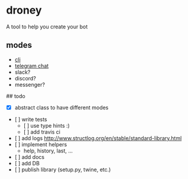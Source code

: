 
# droney

A tool to help you create your bot


## modes

- [cli](https://github.com/fwkz/riposte#example-usage)
- [telegram chat](https://python-telegram-bot.org)
- slack?
- discord?
- messenger?


## todo

- [x] abstract class to have different modes
- [ ] write tests
    - [ ] use type hints :)
    - [ ] add travis ci
- [ ] add logs
    http://www.structlog.org/en/stable/standard-library.html
- [ ] implement helpers
    + help, history, last, ...
- [ ] add docs
- [ ] add DB
- [ ] publish library (setup.py, twine, etc.)
